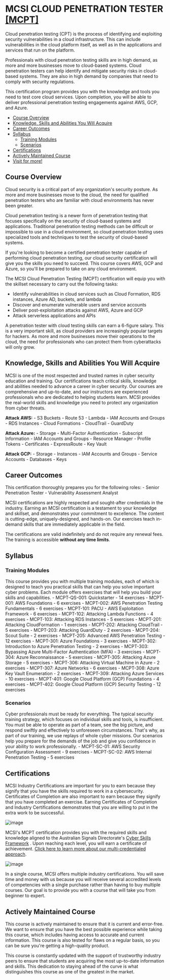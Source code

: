 # MCSI CLOUD PENETRATION TESTER [[MCPT]](https://www.mosse-institute.com/certifications/mcpt-cloud-penetration-tester.html)
Cloud penetration testing (CPT) is the process of identifying and exploiting security vulnerabilities in a cloud infrastructure. This can include vulnerabilities in the cloud platform itself, as well as in the applications and services that run on the platform.

Professionals with cloud penetration testing skills are in high demand, as more and more businesses move to cloud-based systems. Cloud penetration testers can help identify and mitigate security risks in cloud-based systems. They are also in high demand by companies that need to comply with security regulations.

This certification program provides you with the knowledge and tools you need to test core cloud services. Upon completion, you will be able to deliver professional penetration testing engagements against AWS, GCP, and Azure.

- [Course Overview](https://github.com/h4md153v63n/CloudSec/blob/main/03_MCPT/README.md#course-overview)
- [Knowledge, Skills and Abilities You Will Acquire](https://github.com/h4md153v63n/CloudSec/blob/main/03_MCPT/README.md#knowledge-skills-and-abilities-you-will-acquire)
- [Career Outcomes](https://github.com/h4md153v63n/CloudSec/blob/main/03_MCPT/README.md#career-outcomes)
- [Syllabus](https://github.com/h4md153v63n/CloudSec/blob/main/03_MCPT/README.md#syllabus)
   - [Training Modules](https://github.com/h4md153v63n/CloudSec/blob/main/03_MCPT/README.md#training-modules)
   - [Scenarios](https://github.com/h4md153v63n/CloudSec/blob/main/03_MCPT/README.md#scenarios)
- [Certifications](https://github.com/h4md153v63n/CloudSec/blob/main/03_MCPT/README.md#certifications)
- [Actively Maintained Course](https://github.com/h4md153v63n/CloudSec/blob/main/03_MCPT/README.md#actively-maintained-course)
- [Visit for more!](https://www.mosse-institute.com/certifications/mcpt-cloud-penetration-tester.html)


## Course Overview
Cloud security is a critical part of any organization's security posture. As more and more businesses move to the cloud, the need for qualified penetration testers who are familiar with cloud environments has never been greater.

Cloud penetration testing is a newer form of penetration testing that focuses specifically on the security of cloud-based systems and applications. Traditional penetration testing methods can be difficult or impossible to use in a cloud environment, so cloud penetration testing uses specialized tools and techniques to test the security of cloud-based systems.

If you're looking to become a certified penetration tester capable of performing cloud penetration testing, our cloud security certification will give you the skills you need to succeed. This course covers AWS, GCP and Azure, so you'll be prepared to take on any cloud environment.

The MCSI Cloud Penetration Testing (MCPT) certification will equip you with the skillset necessary to carry out the following tasks:
   - Identify vulnerabilities in cloud services such as Cloud Formation, RDS instances, Azure AD, buckets, and lambda
   - Discover and enumerate vulnerable users and service accounts
   - Deliver post-exploitation attacks against AWS, Azure and GCP
   - Attack serverless applications and APIs

A penetration tester with cloud testing skills can earn a 6-figure salary. This is a very important skill, as cloud providers are increasingly popular targets for hackers. As more and more businesses move their operations to the cloud, the need for professionals who can protect them from cyberattacks will only grow.


## Knowledge, Skills and Abilities You Will Acquire
MCSI is one of the most respected and trusted names in cyber security education and training. Our certifications teach critical skills, knowledge and abilities needed to advance a career in cyber security. Our courses are comprehensive and up-to-date, and our instructors are experienced professionals who are dedicated to helping students learn. MCSI provides the real-world skills and knowledge you need to protect any organization from cyber threats. 

**Attack AWS:**
    - S3 Buckets
    - Route 53
    - Lambda
    - IAM Accounts and Groups
    - RDS Instances
    - Cloud Formations
    - CloudTrail
    - GuardDuty

**Attack Azure:**
    - Storage
    - Multi-Factor Authentication
    - Subscript Information
    - IAM Accounts and Groups
    - Resource Manager
    - Profile Tokens
    - Certificates
    - ExpressRoute
    - Key Vault

**Attack GCP:**
    - Storage
    - Instances
    - IAM Accounts and Groups
    - Service Accounts
    - Databases
    - Keys


## Career Outcomes
This certification thoroughly prepares you for the following roles:
    - Senior Penetration Tester
    - Vulnerability Assessment Analyst

MCSI certifications are highly respected and sought-after credentials in the industry. Earning an MCSI certification is a testament to your knowledge and skillset, and demonstrates your commitment to excellence. The content is cutting-edge, uniquely-designed, and hands-on. Our exercises teach in-demand skills that are immediately applicable in the field.

The certifications are valid indefinitely and do not require any renewal fees. The training is accessible **without any time limits**. 


## Syllabus
### Training Modules
This course provides you with multiple training modules, each of which is designed to teach you practical skills that can help you solve important cyber problems. Each module offers exercises that will help you build your skills and capabilities.
    - MCPT-QS-001: Quickstarter - 14 exercises
    - MCPT-001: AWS Foundations - 6 exercises
    - MCPT-002: AWS Penetration Testing Fundamentals - 6 exercises
    - MCPT-101: PACU - AWS Exploitation Framework - 6 exercises
    - MCPT-102: Attacking Lambda Functions - 4 exercises
    - MCPT-103: Attacking RDS Instances - 5 exercises
    - MCPT-201: Attacking CloudFormation - 1 exercises
    - MCPT-202: Attacking CloudTrail - 5 exercises
    - MCPT-203: Attacking GuardDuty - 2 exercises
    - MCPT-204: Scout Suite - 2 exercises
    - MCPT-205: Advanced AWS Penetration Testing - 12 exercises
    - MCPT-301: Azure Foundations - 3 exercises
    - MCPT-302: Introduction to Azure Penetration Testing - 2 exercises
    - MCPT-303: Bypassing Azure Multi-Factor Authentication (MFA) - 3 exercises
    - MCPT-304: Azure Reconnaissance - 5 exercises
    - MCPT-305: Attacking Azure Storage - 5 exercises
    - MCPT-306: Attacking Virtual Machine in Azure - 2 exercises
    - MCPT-307: Azure Networks - 6 exercises
    - MCPT-308: Azure Key Vault Enumeration - 2 exercises
    - MCPT-309: Attacking Azure Services - 10 exercises
    - MCPT-401: Google Cloud Platform (GCP) Foundations - 4 exercises
    - MCPT-402: Google Cloud Platform (GCP) Security Testing - 12 exercises


### Scenarios
Cyber professionals must be ready for everything. The typical security training strategy, which focuses on individual skills and tools, is insufficient. You must be able to operate as part of a team, see the big picture, and respond swiftly and effectively to unforeseen circumstances. That's why, as part of our training, we use replays of whole cyber missions. Our scenarios help you prepare for the demands of the job and give you confidence in your ability to work professionally.
    - MCPT-SC-01: AWS Security Configuration Assessment - 9 exercises
    - MCPT-SC-02: AWS Internal Penetration Testing - 5 exercises


## Certifications
MCSI Industry Certifications are important for you to earn because they signify that you have the skills required to work in a cybersecurity. Certificates of Completion are also important to earn because they signify that you have completed an exercise. Earning Certificates of Completion and Industry Certifications demonstrates that you are willing to put in the extra work to be successful. 

![image](https://github.com/h4md153v63n/CloudSec/assets/5091265/61f0a225-d477-46ec-87fe-809cb28c98ab)

MCSI's MCPT certification provides you with the required skills and knowledge aligned to the Australian Signals Directorate's [Cyber Skills Framework](https://www.mosse-institute.com/asd-cyber-skills-framework.html) . Upon reaching each level, you will earn a certificate of achievement. [Click here to learn more about our multi-credentialed approach](https://www.mosse-institute.com/how-to-become-mcsi-certified.html). 

![image](https://github.com/h4md153v63n/CloudSec/assets/5091265/040b3b8b-f808-46ca-8dde-0f34eefeeb4b)

In a single course, MCSI offers multiple industry certifications. You will save time and money with us because you will receive several accredited levels of competencies with a single purchase rather than having to buy multiple courses. Our goal is to provide you with a course that will take you from beginner to expert. 


## Actively Maintained Course
This course is actively maintained to ensure that it is current and error-free. We want to ensure that you have the best possible experience while taking this course, which includes having access to accurate and current information. This course is also tested for flaws on a regular basis, so you can be sure you're getting a high-quality product.

This course is constantly updated with the support of trustworthy industry peers to ensure that students are acquiring the most up-to-date information and skills. This dedication to staying ahead of the curve is what distinguishes this course as one of the greatest in the market. 
